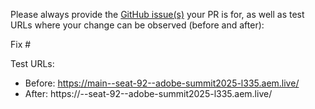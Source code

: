 Please always provide the [GitHub issue(s)](../issues) your PR is for, as well as test URLs where your change can be observed (before and after):

Fix #<gh-issue-id>

Test URLs:
- Before: https://main--seat-92--adobe-summit2025-l335.aem.live/
- After: https://<branch>--seat-92--adobe-summit2025-l335.aem.live/
